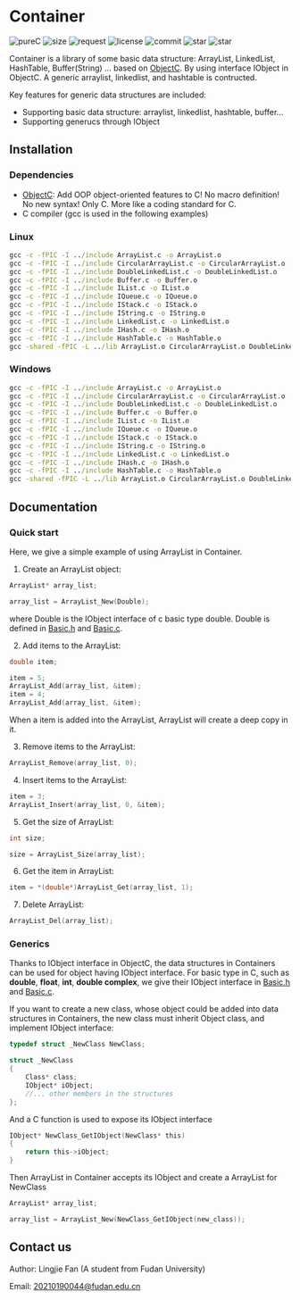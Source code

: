 # Container

![pureC](https://img.shields.io/github/languages/top/LingjieFan/Container)
![size](https://img.shields.io/github/languages/code-size/LingjieFan/Container)
![request](https://img.shields.io/github/issues-pr-closed-raw/LingjieFan/Container)
![license](https://img.shields.io/github/license/LingjieFan/Container)
![commit](https://img.shields.io/github/last-commit/LingjieFan/Container)
![star](https://img.shields.io/github/stars/LingjieFan/Container?style=social)
![star](https://img.shields.io/github/watchers/LingjieFan/Container?style=social)

Container is a library of some basic data structure: ArrayList, LinkedList, HashTable, Buffer(String) ... based on [ObjectC](https://github.com/LingjieFan/ObjectC). By using interface IObject in ObjectC. A generic arraylist, linkedlist, and hashtable is contructed.

Key features for generic data structures are included:

* Supporting basic data structure: arraylist, linkedlist, hashtable, buffer...
* Supporting generucs through IObject

## Installation

### Dependencies

* [ObjectC](https://github.com/LingjieFan/ObjectC): Add OOP object-oriented features to C! No macro definition! No new syntax! Only C. More like a coding standard for C.
* C compiler (gcc is used in the following examples)

### Linux

```cmd
gcc -c -fPIC -I ../include ArrayList.c -o ArrayList.o
gcc -c -fPIC -I ../include CircularArrayList.c -o CircularArrayList.o
gcc -c -fPIC -I ../include DoubleLinkedList.c -o DoubleLinkedList.o
gcc -c -fPIC -I ../include Buffer.c -o Buffer.o
gcc -c -fPIC -I ../include IList.c -o IList.o
gcc -c -fPIC -I ../include IQueue.c -o IQueue.o
gcc -c -fPIC -I ../include IStack.c -o IStack.o
gcc -c -fPIC -I ../include IString.c -o IString.o
gcc -c -fPIC -I ../include LinkedList.c -o LinkedList.o
gcc -c -fPIC -I ../include IHash.c -o IHash.o
gcc -c -fPIC -I ../include HashTable.c -o HashTable.o
gcc -shared -fPIC -L ../lib ArrayList.o CircularArrayList.o DoubleLinkedList.o Buffer.o IList.o IQueue.o IStack.o IString.o LinkedList.o IHash.o HashTable.o -lObjectC -o ../lib/libContainer.so
```

### Windows

```cmd
gcc -c -fPIC -I ../include ArrayList.c -o ArrayList.o
gcc -c -fPIC -I ../include CircularArrayList.c -o CircularArrayList.o
gcc -c -fPIC -I ../include DoubleLinkedList.c -o DoubleLinkedList.o
gcc -c -fPIC -I ../include Buffer.c -o Buffer.o
gcc -c -fPIC -I ../include IList.c -o IList.o
gcc -c -fPIC -I ../include IQueue.c -o IQueue.o
gcc -c -fPIC -I ../include IStack.c -o IStack.o
gcc -c -fPIC -I ../include IString.c -o IString.o
gcc -c -fPIC -I ../include LinkedList.c -o LinkedList.o
gcc -c -fPIC -I ../include IHash.c -o IHash.o
gcc -c -fPIC -I ../include HashTable.c -o HashTable.o
gcc -shared -fPIC -L ../lib ArrayList.o CircularArrayList.o DoubleLinkedList.o Buffer.o IList.o IQueue.o IStack.o IString.o LinkedList.o IHash.o HashTable.o -lObjectC -o ../lib/Container.dll
```
## Documentation

### Quick start

Here, we give a simple example of using ArrayList in Container.

1. Create an ArrayList object:

```C
ArrayList* array_list;

array_list = ArrayList_New(Double);
```

where Double is the IObject interface of c basic type double. Double is defined in [Basic.h](https://github.com/LingjieFan/ObjectC/blob/main/src/Basic.h) and [Basic.c](https://github.com/LingjieFan/ObjectC/blob/main/src/Basic.c).

2. Add items to the ArrayList:

```C
double item;

item = 5;
ArrayList_Add(array_list, &item);
item = 4;
ArrayList_Add(array_list, &item);
```

When a item is added into the ArrayList, ArrayList will create a deep copy in it.

3. Remove items to the ArrayList:

```C
ArrayList_Remove(array_list, 0);
```

4. Insert items to the ArrayList:

```C
item = 3;
ArrayList_Insert(array_list, 0, &item);
```

5. Get the size of ArrayList:

```C
int size;

size = ArrayList_Size(array_list);
```

6. Get the item in ArrayList:

```C
item = *(double*)ArrayList_Get(array_list, 1);
```

7. Delete ArrayList:

```C
ArrayList_Del(array_list);
```

### Generics

Thanks to IObject interface in ObjectC, the data structures in Containers can be used for object having IObject interface. For basic type in C, such as **double**, **float**, **int**, **double complex**, we give their IObject interface in [Basic.h](https://github.com/LingjieFan/ObjectC/blob/main/src/Basic.h) and [Basic.c](https://github.com/LingjieFan/ObjectC/blob/main/src/Basic.c).

If you want to create a new class, whose object could be added into data structures in Containers, the new class must inherit Object class, and implement IObject interface:

```C
typedef struct _NewClass NewClass;

struct _NewClass
{
    Class* class;
    IObject* iObject;
    //... other members in the structures
};
```

And a C function is used to expose its IObject interface

```C
IObject* NewClass_GetIObject(NewClass* this)
{
    return this->iObject;
}
```

Then ArrayList in Container accepts its IObject and create a ArrayList for NewClass

```C
ArrayList* array_list;

array_list = ArrayList_New(NewClass_GetIObject(new_class));
```

## Contact us

Author: Lingjie Fan (A student from Fudan University)

Email: 20210190044@fudan.edu.cn
